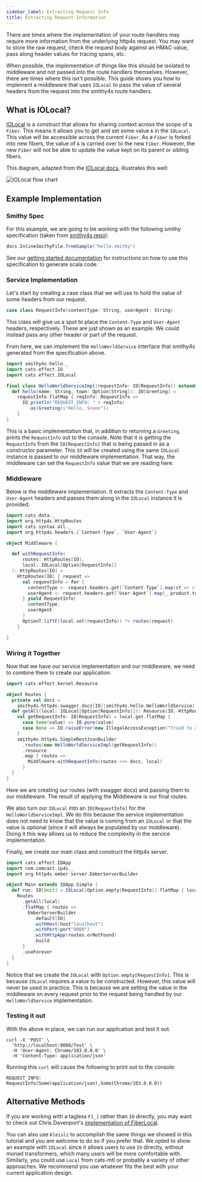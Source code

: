 ```yaml
---
sidebar_label: Extracting Request Info
title: Extracting Request Information
---
```


There are times where the implementation of your route handlers may require more information from the underlying http4s request.
You may want to store the raw request, check the request body against an HMAC value, pass along header values for tracing spans, etc.

When possible, the implementation of things like this should be isolated to middleware and not passed into the route handlers themselves.
However, there are times where this isn't possible. This guide shows you how to implement a middleware that uses `IOLocal` to pass the value
of several headers from the request into the smithy4s route handlers.

## What is IOLocal?

[IOLocal](https://github.com/typelevel/cats-effect/blob/series/3.x/core/shared/src/main/scala/cats/effect/IOLocal.scala)
is a construct that allows for sharing context across the scope of a `Fiber`. This means it allows you to get and set some value `A` in the `IOLocal`.
This value will be accessible across the current `Fiber`. As a `Fiber` is forked into new fibers, the value of `A` is carried over to the new `Fiber`.
However, the new `Fiber` will not be able to update the value kept on its parent or sibling fibers.

This diagram, adapted from the [IOLocal docs](https://github.com/typelevel/cats-effect/blob/series/3.x/core/shared/src/main/scala/cats/effect/IOLocal.scala), illustrates this well:

![IOLocal flow chart](/img/ioLocalDiagram.svg)

## Example Implementation

### Smithy Spec

For this example, we are going to be working with the following smithy specification (taken from [smithy4s repo](@GITHUB_BRANCH_URL@sampleSpecs/hello.smithy)):

```scala mdoc:passthrough
docs.InlineSmithyFile.fromSample("hello.smithy")
```

See our [getting started documentation](../01-overview/01-intro.md) for instructions on how to use this specification to generate scala code.

### Service Implementation

Let's start by creating a case class that we will use to hold the value of some headers from our request.

```scala mdoc:silent
case class RequestInfo(contentType: String, userAgent: String)
```

This class will give us a spot to place the `Content-Type` and `User-Agent` headers, respectively. These are just shown
as an example. We could instead pass any other header or part of the request.

From here, we can implement the `HelloWorldService` interface that smithy4s generated from the specification above.

```scala mdoc:silent
import smithy4s.hello._
import cats.effect.IO
import cats.effect.IOLocal

final class HelloWorldServiceImpl(requestInfo: IO[RequestInfo]) extends HelloWorldService[IO] {
  def hello(name: String, town: Option[String]): IO[Greeting] =
    requestInfo.flatMap { reqInfo: RequestInfo =>
      IO.println("REQUEST_INFO: " + reqInfo)
        .as(Greeting(s"Hello, $name"))
    }
}
```

This is a basic implementation that, in addition to returning a `Greeting`, prints the `RequestInfo` out to the console.
Note that it is getting the `RequestInfo` from the `IO[RequestInfo]` that is being passed in as a constructor parameter. This `IO`
will be created using the same `IOLocal` instance is passed to our middleware implementation.
That way, the middleware can set the `RequestInfo` value that we are reading here.

### Middleware

Below is the middleware implementation. It extracts the `Content-Type` and `User-Agent` headers and passes them along in the `IOLocal`
instance it is provided.

```scala mdoc:silent
import cats.data._
import org.http4s.HttpRoutes
import cats.syntax.all._
import org.http4s.headers.{`Content-Type`, `User-Agent`}

object Middleware {

  def withRequestInfo(
      routes: HttpRoutes[IO],
      local: IOLocal[Option[RequestInfo]]
  ): HttpRoutes[IO] =
    HttpRoutes[IO] { request =>
      val requestInfo = for {
        contentType <- request.headers.get[`Content-Type`].map(ct => s"${ct.mediaType.mainType}/${ct.mediaType.subType}")
        userAgent <- request.headers.get[`User-Agent`].map(_.product.toString)
      } yield RequestInfo(
        contentType,
        userAgent
      )
      OptionT.liftF(local.set(requestInfo)) *> routes(request)
    }

}
```

### Wiring it Together

Now that we have our service implementation and our middleware, we need to combine them to create our application.

```scala mdoc:silent
import cats.effect.kernel.Resource

object Routes {
  private val docs =
    smithy4s.http4s.swagger.docs[IO](smithy4s.hello.HelloWorldService)
  def getAll(local: IOLocal[Option[RequestInfo]]): Resource[IO, HttpRoutes[IO]] = {
    val getRequestInfo: IO[RequestInfo] = local.get.flatMap {
      case Some(value) => IO.pure(value)
      case None => IO.raiseError(new IllegalAccessException("Tried to access the value outside of the lifecycle of an http request"))
    }
    smithy4s.http4s.SimpleRestJsonBuilder
      .routes(new HelloWorldServiceImpl(getRequestInfo))
      .resource
      .map { routes =>
        Middleware.withRequestInfo(routes <+> docs, local)
      }
  }
}
```

Here we are creating our routes (with swagger docs) and passing them to our middleware. The result of applying the Middleware
is our final routes.

We also turn our `IOLocal` into an `IO[RequestInfo]` for the `HelloWorldServiceImpl`. We do this because the service implementation
does not need to know that the value is coming from an `IOLocal` or that the value is optional (since it will always be populated by
our middleware). Doing it this way allows us to reduce the complexity in the service implementation.

Finally, we create our main class and construct the http4s server.

```scala mdoc:silent
import cats.effect.IOApp
import com.comcast.ip4s._
import org.http4s.ember.server.EmberServerBuilder

object Main extends IOApp.Simple {
  def run: IO[Unit] = IOLocal(Option.empty[RequestInfo]).flatMap { local =>
    Routes
      .getAll(local)
      .flatMap { routes =>
        EmberServerBuilder
          .default[IO]
          .withHost(host"localhost")
          .withPort(port"9000")
          .withHttpApp(routes.orNotFound)
          .build
      }
      .useForever
  }
}
```

Notice that we create the `IOLocal` with `Option.empty[RequestInfo]`. This is because `IOLocal` requires a value
to be constructed. However, this value will never be used in practice. This is because we are setting the value in
the middleware on every request prior to the request being handled by our `HelloWorldService` implementation.

### Testing it out

With the above in place, we can run our application and test it out.

```
curl -X 'POST' \
  'http://localhost:9000/Test' \
  -H 'User-Agent: Chrome/103.0.0.0' \
  -H 'Content-Type: application/json'
```

Running this `curl` will cause the following to print out to the console:

```
REQUEST_INFO: RequestInfo(Some(application/json),Some(Chrome/103.0.0.0))
```

## Alternative Methods

If you are working with a tagless `F[_]` rather than `IO` directly, you may want to check out Chris Davenport's [implementation
of FiberLocal](https://github.com/davenverse/fiberlocal/).

You can also use `Kleisli` to accomplish the same things we showed in this tutorial and you are welcome to do so if you prefer that.
We opted to show an example with `IOLocal` since it allows users to use `IO` directly, without monad transformers, which many
users will be more comfortable with. Similarly, you could use `Local` from cats-mtl or probably a variety of other approaches.
We recommend you use whatever fits the best with your current application design.
